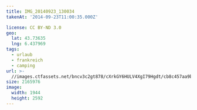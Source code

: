 ```yaml
---
title: IMG_20140923_130034
takenAt: '2014-09-23T11:00:35.000Z'

license: CC BY-ND 3.0
geo:
  lat: 43.73635
  lng: 6.437969
tags:
  - urlaub
  - frankreich
  - camping
url: >-
  //images.ctfassets.net/bncv3c2gt878/cXrkGY6HULV4XgI79Hgdt/cb8c457aa9b373356455a183e10f5958/img_20140923_130034_28313107055_o
size: 2165976
image:
  width: 1944
  height: 2592
---
```

